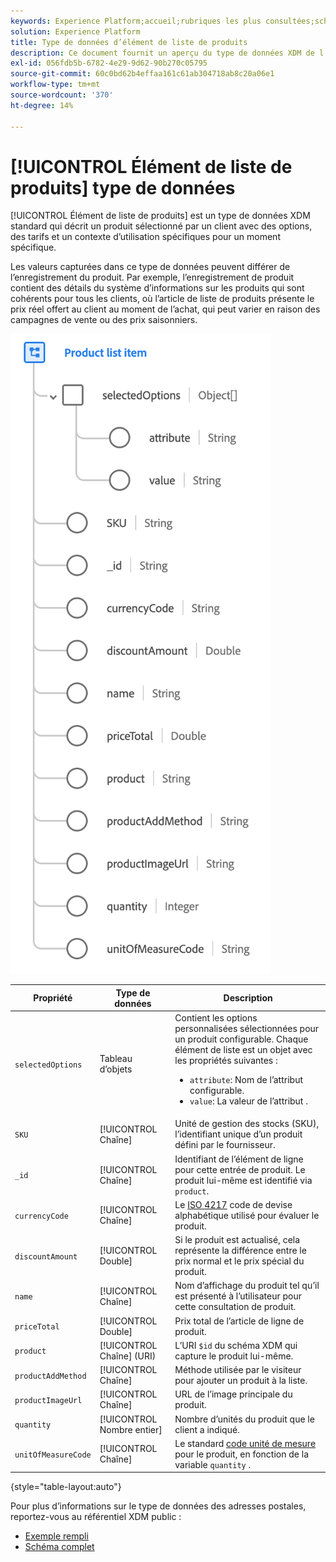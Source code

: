 ```yaml
---
keywords: Experience Platform;accueil;rubriques les plus consultées;schéma;schéma;XDM;champs;schémas;schémas;adresse;xdm:address;datatype;type de données;type de données;
solution: Experience Platform
title: Type de données d’élément de liste de produits
description: Ce document fournit un aperçu du type de données XDM de l’élément de liste de produits.
exl-id: 056fdb5b-6782-4e29-9d62-90b270c05795
source-git-commit: 60c0bd62b4effaa161c61ab304718ab8c20a06e1
workflow-type: tm+mt
source-wordcount: '370'
ht-degree: 14%

---
```


# [!UICONTROL Élément de liste de produits] type de données

[!UICONTROL Élément de liste de produits] est un type de données XDM standard qui décrit un produit sélectionné par un client avec des options, des tarifs et un contexte d’utilisation spécifiques pour un moment spécifique.

Les valeurs capturées dans ce type de données peuvent différer de l’enregistrement du produit. Par exemple, l’enregistrement de produit contient des détails du système d’informations sur les produits qui sont cohérents pour tous les clients, où l’article de liste de produits présente le prix réel offert au client au moment de l’achat, qui peut varier en raison des campagnes de vente ou des prix saisonniers.

![](../images/data-types/product-list-item.png)

| Propriété | Type de données | Description |
| --- | --- | --- |
| `selectedOptions` | Tableau d’objets | Contient les options personnalisées sélectionnées pour un produit configurable. Chaque élément de liste est un objet avec les propriétés suivantes :<ul><li>`attribute`: Nom de l’attribut configurable.</li><li>`value`: La valeur de l’attribut .</li></ul> |
| `SKU` | [!UICONTROL Chaîne] | Unité de gestion des stocks (SKU), l’identifiant unique d’un produit défini par le fournisseur. |
| `_id` | [!UICONTROL Chaîne] | Identifiant de l’élément de ligne pour cette entrée de produit. Le produit lui-même est identifié via `product`. |
| `currencyCode` | [!UICONTROL Chaîne] | Le [ISO 4217](https://www.iso.org/iso-4217-currency-codes.html) code de devise alphabétique utilisé pour évaluer le produit. |
| `discountAmount` | [!UICONTROL Double] | Si le produit est actualisé, cela représente la différence entre le prix normal et le prix spécial du produit. |
| `name` | [!UICONTROL Chaîne] | Nom d’affichage du produit tel qu’il est présenté à l’utilisateur pour cette consultation de produit. |
| `priceTotal` | [!UICONTROL Double] | Prix total de l’article de ligne de produit. |
| `product` | [!UICONTROL Chaîne] (URI) | L’URI `$id` du schéma XDM qui capture le produit lui-même. |
| `productAddMethod` | [!UICONTROL Chaîne] | Méthode utilisée par le visiteur pour ajouter un produit à la liste. |
| `productImageUrl` | [!UICONTROL Chaîne] | URL de l’image principale du produit. |
| `quantity` | [!UICONTROL Nombre entier] | Nombre d’unités du produit que le client a indiqué. |
| `unitOfMeasureCode` | [!UICONTROL Chaîne] | Le standard [code unité de mesure](https://ucum.org/ucum) pour le produit, en fonction de la variable `quantity` . |

{style=&quot;table-layout:auto&quot;}

Pour plus d’informations sur le type de données des adresses postales, reportez-vous au référentiel XDM public :

* [Exemple rempli](https://github.com/adobe/xdm/blob/master/components/datatypes/productlistitem.example.1.json)
* [Schéma complet](https://github.com/adobe/xdm/blob/master/components/datatypes/productlistitem.schema.json)
